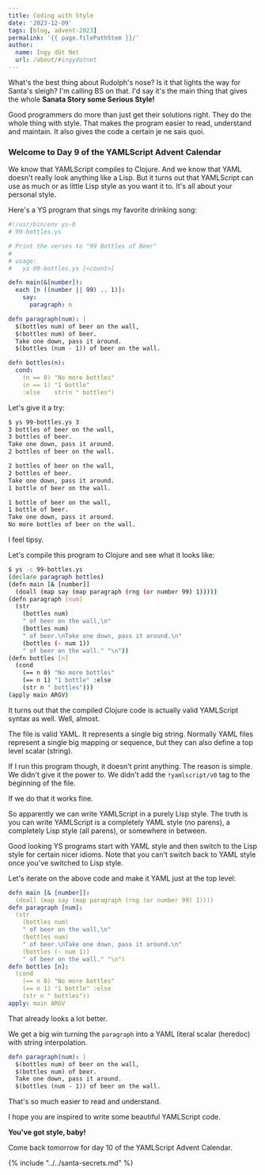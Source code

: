```yaml
---
title: Coding with Style
date: '2023-12-09'
tags: [blog, advent-2023]
permalink: '{{ page.filePathStem }}/'
author:
  name: Ingy döt Net
  url: /about/#ingydotnet
---
```


What's the best thing about Rudolph's nose?
Is it that lights the way for Santa's sleigh?
I'm calling BS on that.
I'd say it's the main thing that gives the whole **Sanata Story some Serious
Style!**

Good programmers do more than just get their solutions right.
They do the whole thing with style.
That makes the program easier to read, understand and maintain.
It also gives the code a certain je ne sais quoi.

### Welcome to Day 9 of the YAMLScript Advent Calendar

We know that YAMLScript compiles to Clojure.
And we know that YAML doesn't really look anything like a Lisp.
But it turns out that YAMLScript can use as much or as little Lisp style as you
want it to.
It's all about your personal style.

Here's a YS program that sings my favorite drinking song:

```yaml
#!/usr/bin/env ys-0
# 99-bottles.ys

# Print the verses to "99 Bottles of Beer"
#
# usage:
#   ys 99-bottles.ys [<count>]

defn main(&[number]):
  each [n ((number || 99) .. 1)]:
    say:
      paragraph: n

defn paragraph(num): |
  $(bottles num) of beer on the wall,
  $(bottles num) of beer.
  Take one down, pass it around.
  $(bottles (num - 1)) of beer on the wall.

defn bottles(n):
  cond:
    (n == 0) "No more bottles"
    (n == 1) "1 bottle"
    :else    str(n " bottles")
```

Let's give it a try:

```bash
$ ys 99-bottles.ys 3
3 bottles of beer on the wall,
3 bottles of beer.
Take one down, pass it around.
2 bottles of beer on the wall.

2 bottles of beer on the wall,
2 bottles of beer.
Take one down, pass it around.
1 bottle of beer on the wall.

1 bottle of beer on the wall,
1 bottle of beer.
Take one down, pass it around.
No more bottles of beer on the wall.
```

I feel tipsy.

Let's compile this program to Clojure and see what it looks like:

```bash
$ ys -c 99-bottles.ys
(declare paragraph bottles)
(defn main [& [number]]
  (doall (map say (map paragraph (rng (or number 99) 1)))))
(defn paragraph [num]
  (str
    (bottles num)
    " of beer on the wall,\n"
    (bottles num)
    " of beer.\nTake one down, pass it around.\n"
    (bottles (- num 1))
    " of beer on the wall." "\n"))
(defn bottles [n]
  (cond
    (== n 0) "No more bottles"
    (== n 1) "1 bottle" :else
    (str n " bottles")))
(apply main ARGV)
```

It turns out that the compiled Clojure code is actually valid YAMLScript syntax
as well.
Well, almost.

The file is valid YAML.
It represents a single big string.
Normally YAML files represent a single big mapping or sequence, but they can
also define a top level scalar (string).

If I run this program though, it doesn't print anything.
The reason is simple.
We didn't give it the power to.
We didn't add the `!yamlscript/v0` tag to the beginning of the file.

If we do that it works fine.

So apparently we can write YAMLScript in a purely Lisp style.
The truth is you can write YAMLScript is a completely YAML style (no parens),
a completely Lisp style (all parens), or somewhere in between.

Good looking YS programs start with YAML style and then switch to the Lisp style
for certain nicer idioms.
Note that you can't switch back to YAML style once you've switched to Lisp
style.

Let's iterate on the above code and make it YAML just at the top level:

```yaml
defn main [& [number]]:
  (doall (map say (map paragraph (rng (or number 99) 1))))
defn paragraph [num]:
  (str
    (bottles num)
    " of beer on the wall,\n"
    (bottles num)
    " of beer.\nTake one down, pass it around.\n"
    (bottles (- num 1))
    " of beer on the wall." "\n")
defn bottles [n]:
  (cond
    (== n 0) "No more bottles"
    (== n 1) "1 bottle" :else
    (str n " bottles"))
apply: main ARGV
```

That already looks a lot better.

We get a big win turning the `paragraph` into a YAML literal scalar (heredoc)
with string interpolation.

```yaml
defn paragraph(num): |
  $(bottles num) of beer on the wall,
  $(bottles num) of beer.
  Take one down, pass it around.
  $(bottles (num - 1)) of beer on the wall.
```

That's so much easier to read and understand.

I hope you are inspired to write some beautiful YAMLScript code.

**You've got style, baby!**

Come back tomorrow for day 10 of the YAMLScript Advent Calendar.

{% include "../../santa-secrets.md" %}
